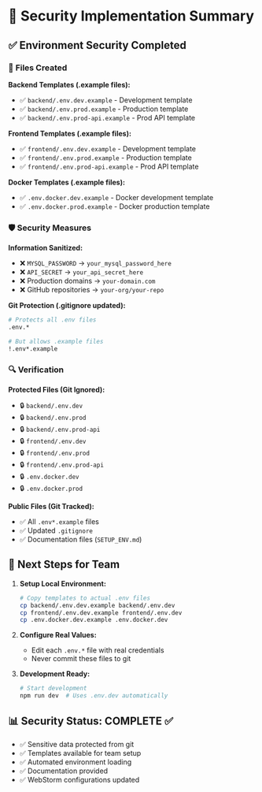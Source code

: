 # 🔐 Security Implementation Summary

## ✅ Environment Security Completed

### 📁 **Files Created**

**Backend Templates (.example files):**
- ✅ `backend/.env.dev.example` - Development template  
- ✅ `backend/.env.prod.example` - Production template
- ✅ `backend/.env.prod-api.example` - Prod API template

**Frontend Templates (.example files):**
- ✅ `frontend/.env.dev.example` - Development template
- ✅ `frontend/.env.prod.example` - Production template  
- ✅ `frontend/.env.prod-api.example` - Prod API template

**Docker Templates (.example files):**
- ✅ `.env.docker.dev.example` - Docker development template
- ✅ `.env.docker.prod.example` - Docker production template

### 🛡️ **Security Measures**

**Information Sanitized:**
- ❌ `MYSQL_PASSWORD` → `your_mysql_password_here`
- ❌ `API_SECRET` → `your_api_secret_here`  
- ❌ Production domains → `your-domain.com`
- ❌ GitHub repositories → `your-org/your-repo`

**Git Protection (.gitignore updated):**
```bash
# Protects all .env files
.env.*

# But allows .example files  
!.env*.example
```

### 🔍 **Verification**

**Protected Files (Git Ignored):**
- 🔒 `backend/.env.dev`
- 🔒 `backend/.env.prod` 
- 🔒 `backend/.env.prod-api`
- 🔒 `frontend/.env.dev`
- 🔒 `frontend/.env.prod`
- 🔒 `frontend/.env.prod-api`
- 🔒 `.env.docker.dev`
- 🔒 `.env.docker.prod`

**Public Files (Git Tracked):**
- ✅ All `.env*.example` files
- ✅ Updated `.gitignore`
- ✅ Documentation files (`SETUP_ENV.md`)

## 🚀 **Next Steps for Team**

1. **Setup Local Environment:**
   ```bash
   # Copy templates to actual .env files
   cp backend/.env.dev.example backend/.env.dev
   cp frontend/.env.dev.example frontend/.env.dev
   cp .env.docker.dev.example .env.docker.dev
   ```

2. **Configure Real Values:**
   - Edit each `.env.*` file with real credentials
   - Never commit these files to git

3. **Development Ready:**
   ```bash
   # Start development
   npm run dev  # Uses .env.dev automatically
   ```

## 📊 **Security Status: COMPLETE** ✅

- ✅ Sensitive data protected from git
- ✅ Templates available for team setup  
- ✅ Automated environment loading
- ✅ Documentation provided
- ✅ WebStorm configurations updated